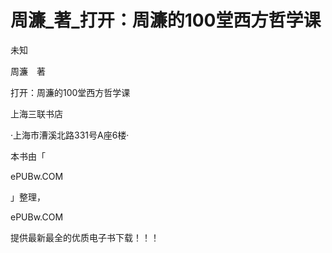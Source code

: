 # 周濂_著_打开：周濂的100堂西方哲学课

未知

周濂　著

打开：周濂的100堂西方哲学课

上海三联书店

·上海市漕溪北路331号A座6楼·

本书由「

ePUBw.COM

」整理，

ePUBw.COM

提供最新最全的优质电子书下载！！！